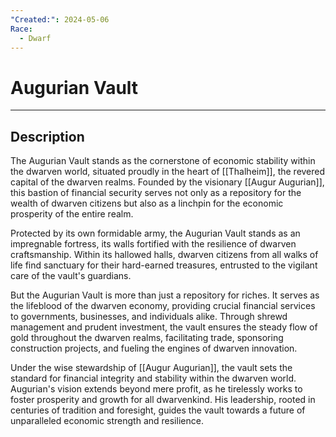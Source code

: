 ```yaml
---
"Created:": 2024-05-06
Race:
  - Dwarf
---
```


# Augurian Vault
---
## Description

The Augurian Vault stands as the cornerstone of economic stability within the dwarven world, situated proudly in the heart of [[Thalheim]], the revered capital of the dwarven realms. Founded by the visionary [[Augur Augurian]], this bastion of financial security serves not only as a repository for the wealth of dwarven citizens but also as a linchpin for the economic prosperity of the entire realm.

Protected by its own formidable army, the Augurian Vault stands as an impregnable fortress, its walls fortified with the resilience of dwarven craftsmanship. Within its hallowed halls, dwarven citizens from all walks of life find sanctuary for their hard-earned treasures, entrusted to the vigilant care of the vault's guardians.

But the Augurian Vault is more than just a repository for riches. It serves as the lifeblood of the dwarven economy, providing crucial financial services to governments, businesses, and individuals alike. Through shrewd management and prudent investment, the vault ensures the steady flow of gold throughout the dwarven realms, facilitating trade, sponsoring construction projects, and fueling the engines of dwarven innovation.

Under the wise stewardship of [[Augur Augurian]], the vault sets the standard for financial integrity and stability within the dwarven world. Augurian's vision extends beyond mere profit, as he tirelessly works to foster prosperity and growth for all dwarvenkind. His leadership, rooted in centuries of tradition and foresight, guides the vault towards a future of unparalleled economic strength and resilience.





